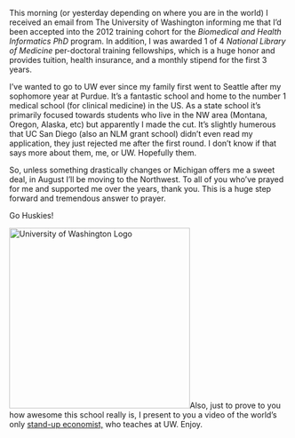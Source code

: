 This morning (or yesterday depending on where you are in the world) I received an email from The University of Washington informing me that I&#8217;d been accepted into the 2012 training cohort for the _Biomedical and Health Informatics PhD_ program. In addition, I was awarded 1 of 4 _National Library of Medicine_ per-doctoral training fellowships, which is a huge honor and provides tuition, health insurance, and a monthly stipend for the first 3 years.

I&#8217;ve wanted to go to UW ever since my family first went to Seattle after my sophomore year at Purdue. It&#8217;s a fantastic school and home to the number 1 medical school (for clinical medicine) in the US. As a state school it&#8217;s primarily focused towards students who live in the NW area (Montana, Oregon, Alaska, etc) but apparently I made the cut. It&#8217;s slightly humerous that UC San Diego (also an NLM grant school) didn&#8217;t even read my application, they just rejected me after the first round. I don&#8217;t know if that says more about them, me, or UW. Hopefully them.

So, unless something drastically changes or Michigan offers me a sweet deal, in August I&#8217;ll be moving to the Northwest. To all of you who&#8217;ve prayed for me and supported me over the years, thank you. This is a huge step forward and tremendous answer to prayer.

Go Huskies!

<img class="aligncenter" title="UW Logo" src="http://upload.wikimedia.org/wikipedia/en/9/93/University_of_Washington_Seal.png" alt="University of Washington Logo" width="325" height="325" />Also, just to prove to you how awesome this school really is, I present to you a video of the world&#8217;s only <a title="Stand-up Economist" href="http://www.standupeconomist.com/" target="_blank">stand-up economist,</a> who teaches at UW. Enjoy.

[1]: http://washington.edu